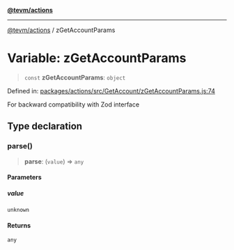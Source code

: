 [**@tevm/actions**](../README.md)

***

[@tevm/actions](../globals.md) / zGetAccountParams

# Variable: zGetAccountParams

> `const` **zGetAccountParams**: `object`

Defined in: [packages/actions/src/GetAccount/zGetAccountParams.js:74](https://github.com/evmts/tevm-monorepo/blob/main/packages/actions/src/GetAccount/zGetAccountParams.js#L74)

For backward compatibility with Zod interface

## Type declaration

### parse()

> **parse**: (`value`) => `any`

#### Parameters

##### value

`unknown`

#### Returns

`any`
